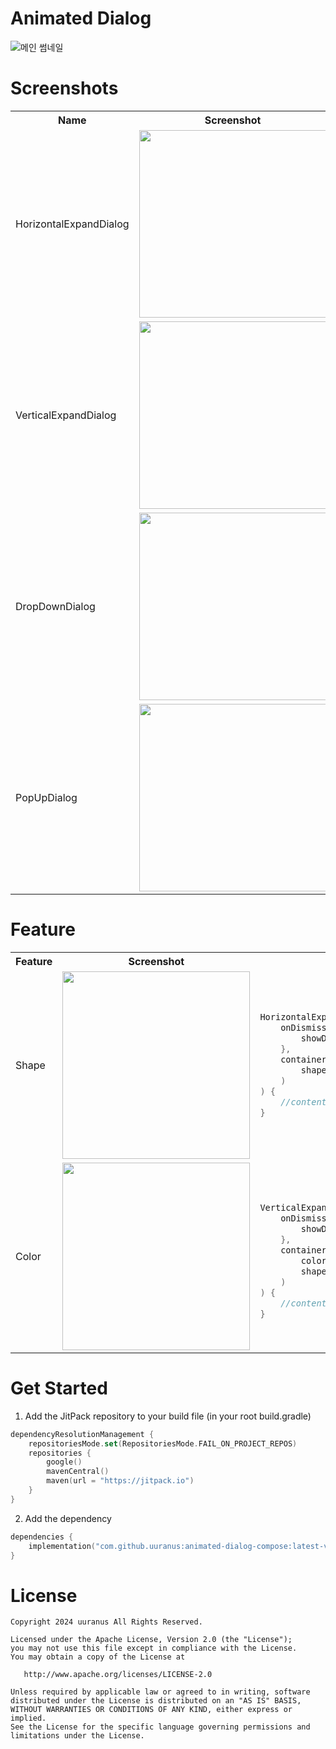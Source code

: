 
# Animated Dialog
![메인 썸네일](https://github.com/uuranus/animated-dialog-compose/assets/72340294/123e763a-6d63-44bd-8b08-51f72468b13e)



# Screenshots

<table>
<tr>
<th> Name </th> <th> Screenshot </th> <th> Usage </th>
</tr>
<tr>
<td> HorizontalExpandDialog </td>
<td><img width="300" src="https://github.com/uuranus/animated-dialog-compose/assets/72340294/81195d97-6eef-42ec-bd14-70fe22b64f8e"> </td>
<td>
    
```kotlin

HorizontalExpandDialog(
    onDismissRequest = {
        showDialog = false
    }
) {
    // content
}
```

</td>
</tr>
<tr>
<td> VerticalExpandDialog </td>
<td><img width="300" src="https://github.com/uuranus/animated-dialog-compose/assets/72340294/6fc638b0-3124-4685-b432-c8ae974ffff2"></td>
<td>
    
```kotlin

VerticalExpandDialog(
    onDismissRequest = {
        showDialog = false
    }
) {
    // content
}
```

</td>
</tr>
<tr>
<td> DropDownDialog </td>
<td><img width = "300" src="https://github.com/uuranus/animated-dialog-compose/assets/72340294/7bdb74de-8667-47a0-b664-7749194491a8"> </td>
<td>
    
```kotlin

DropDownDialog(
    onDismissRequest = {
        showDialog = false
    }
) {
    // content
}
```

</td>
</tr>
<tr>
<td> PopUpDialog </td>
<td><img width="300" src="https://github.com/uuranus/animated-dialog-compose/assets/72340294/4405f1fa-2527-4f28-8f6a-afa7001604ba"></td>
<td>
    
```kotlin

PopUpDialog(
    onDismissRequest = {
        showDialog = false
    }
) {
    // content
}
```

</td>
</tr>
</table>

# Feature

<table>
<tr>
<th> Feature </th> <th> Screenshot </th> <th> Usage </th>
</tr>
<tr>
<td> Shape </td>
<td><img width="300" src="https://github.com/uuranus/animated-dialog-compose/assets/72340294/24beeebe-db67-4821-bfbe-1c8caf0b1026"> </td>
<td>
    
```kotlin
HorizontalExpandDialog(
    onDismissRequest = {
        showDialog = false
    },
    containerProperties = ContainerProperties(
        shape = CutCornerShape(12.dp)
    )
) {
    //content
}
```

</td>
</tr>
<tr>
<td> Color </td>
<td><img width="300" src="https://github.com/uuranus/animated-dialog-compose/assets/72340294/b7cdd1f8-ca1a-4506-9225-834bf89b8ba1"></td>
<td>
    
```kotlin

VerticalExpandDialog(
    onDismissRequest = {
        showDialog = false
    },
    containerProperties = ContainerProperties(
        color = MaterialTheme.colorScheme.errorContainer,
        shape = RoundedCornerShape(0.dp)
    )
) {
    //content
}
```

</td>
</tr>

</table>

# Get Started
1. Add the JitPack repository to your build file (in your root build.gradle)
``` kotlin
dependencyResolutionManagement {
    repositoriesMode.set(RepositoriesMode.FAIL_ON_PROJECT_REPOS)
    repositories {
        google()
        mavenCentral()
        maven(url = "https://jitpack.io")
    }
}
```

2. Add the dependency
``` kotlin
dependencies {
    implementation("com.github.uuranus:animated-dialog-compose:latest-version")
}
```

# License
```
Copyright 2024 uuranus All Rights Reserved.

Licensed under the Apache License, Version 2.0 (the "License");
you may not use this file except in compliance with the License.
You may obtain a copy of the License at

   http://www.apache.org/licenses/LICENSE-2.0

Unless required by applicable law or agreed to in writing, software
distributed under the License is distributed on an "AS IS" BASIS,
WITHOUT WARRANTIES OR CONDITIONS OF ANY KIND, either express or implied.
See the License for the specific language governing permissions and
limitations under the License.
```
